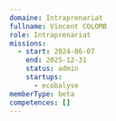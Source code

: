 ```yaml
---
domaine: Intraprenariat
fullname: Vincent COLOMB
role: Intraprenariat
missions:
  - start: 2024-06-07
    end: 2025-12-31
    status: admin
    startups:
      - ecobalyse
memberType: beta
competences: []
---
```

